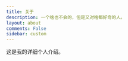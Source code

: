 ```yaml
---
title: 关于
description: 一个啥也不会的，但是又对啥都好奇的人。
layout: about
comments: False
sidebar: custom
---
```

这是我的详细个人介绍。

